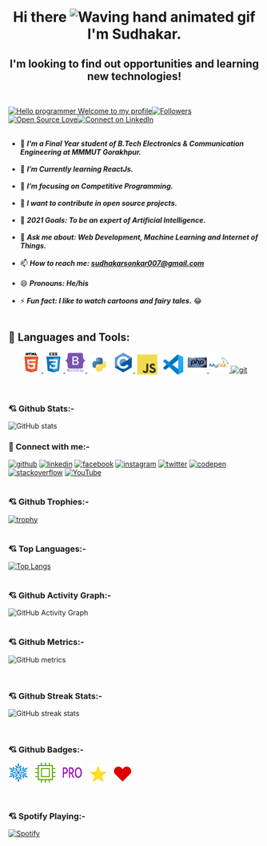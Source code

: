 <h1  align="center" >
Hi there <img src="https://raw.githubusercontent.com/nixin72/nixin72/master/wave.gif" 
         alt="Waving hand animated gif"
         height="45"
         width="45" />I'm Sudhakar.
</h1>
<h2 align="center">I'm looking to find out opportunities and learning new technologies!</h2>

</br>

[![Hello programmer Welcome to my profile](https://img.shields.io/badge/Hello_Developers-Welcome-gold.svg?style=flat&logo=github)](https://github.com/SudhakarSonkar)[![Followers](https://img.shields.io/github/followers/SudhakarSonkar?style=social)](https://github.com/SudhakarSonkar?tab=followers) [![Open Source Love](https://badges.frapsoft.com/os/v2/open-source.svg?v=103)](https://github.com/SudhakarSonkar?tab=repositories)[![Connect on LinkedIn](https://img.shields.io/badge/--linkedin?label=LinkedIn&logo=LinkedIn&style=social)](https://www.linkedin.com/in/sudhakar-sonkar/)
<br><br>

- 🔭 ***I'm a Final Year student of B.Tech Electronics & Communication Engineering at MMMUT Gorakhpur.***</br></br>
- 🌱 ***I’m Currently learning ReactJs.***</br></br>
- 🥅 ***I’m focusing on Competitive Programming.***</br></br>
- 👯 ***I want to contribute in open source projects.***</br></br>
- 🎯 ***2021 Goals: To be an expert of Artificial Intelligence.***</br></br>
- 💬 ***Ask me about: Web Development, Machine Learning and Internet of Things.***</br></br>
- 📫 ***How to reach me: sudhakarsonkar007@gmail.com***</br></br>
- 😄 ***Pronouns: He/his***</br></br>
- ⚡ ***Fun fact: I like to watch cartoons and fairy tales.*** 😂</br></br>

<!-- <a><img src="https://cdn.dribbble.com/users/63485/screenshots/7739432/media/58d521274d14982e86e9c3fdb21af9c0.gif"></a> -->


## 🧰 Languages and Tools:
<p align="center">
 <a href="https://www.w3.org/html/" target="_blank"> <img src="https://raw.githubusercontent.com/devicons/devicon/master/icons/html5/html5-original-wordmark.svg" alt="html5" width="40" height="40"/> </a> 
<a href="https://www.w3schools.com/css/" target="_blank"> <img src="https://raw.githubusercontent.com/devicons/devicon/master/icons/css3/css3-original-wordmark.svg" alt="css3" width="40" height="40"/> </a> 
 <a href="https://getbootstrap.com" target="_blank"> <img src="https://raw.githubusercontent.com/devicons/devicon/master/icons/bootstrap/bootstrap-plain-wordmark.svg" alt="bootstrap" width="40" height="40"/> </a> 
<img src="https://raw.githubusercontent.com/github/explore/80688e429a7d4ef2fca1e82350fe8e3517d3494d/topics/python/python.png" alt="Python" height="40" style="vertical-align:top; margin:4px">
 <a href="https://www.cprogramming.com/" target="_blank"> <img src="https://raw.githubusercontent.com/devicons/devicon/master/icons/c/c-original.svg" alt="c" width="40" height="40"/> </a>
<img src="https://raw.githubusercontent.com/github/explore/80688e429a7d4ef2fca1e82350fe8e3517d3494d/topics/javascript/javascript.png" alt="Javascript" height="40" style="vertical-align:top; margin:4px">
<img src="https://raw.githubusercontent.com/github/explore/80688e429a7d4ef2fca1e82350fe8e3517d3494d/topics/visual-studio-code/visual-studio-code.png" alt="VS Code" height="40" style="vertical-align:top; margin:4px">
 <a href="https://www.php.net" target="_blank"> <img src="https://raw.githubusercontent.com/devicons/devicon/master/icons/php/php-original.svg" alt="php" width="40" height="40"/> </a>
<a href="https://www.mysql.com/" target="_blank"> <img src="https://raw.githubusercontent.com/devicons/devicon/master/icons/mysql/mysql-original-wordmark.svg" alt="mysql" width="40" height="40"/> </a> 
<a href="https://git-scm.com/" target="_blank"> <img src="https://www.vectorlogo.zone/logos/git-scm/git-scm-icon.svg" alt="git" width="40" height="40"/> </a>  </p>
</p></br>


### 💘 Github Stats:-
![GitHub stats](https://github-readme-stats.vercel.app/api?username=SudhakarSonkar&theme=radical)
</br>


### 🤝 Connect with me:-
[<img src='https://cdn.jsdelivr.net/npm/simple-icons@3.0.1/icons/github.svg' alt='github' height='40'>](https://github.com/SudhakarSonkar)  [<img src='https://cdn.jsdelivr.net/npm/simple-icons@3.0.1/icons/linkedin.svg' alt='linkedin' height='40'>](https://www.linkedin.com/in/https://www.linkedin.com/in/sudhakar-sonkar//)  [<img src='https://cdn.jsdelivr.net/npm/simple-icons@3.0.1/icons/facebook.svg' alt='facebook' height='40'>](https://www.facebook.com/https://www.facebook.com/sudhakarsonkar007/)  [<img src='https://cdn.jsdelivr.net/npm/simple-icons@3.0.1/icons/instagram.svg' alt='instagram' height='40'>](https://www.instagram.com/https://www.instagram.com/localhost07//)  [<img src='https://cdn.jsdelivr.net/npm/simple-icons@3.0.1/icons/twitter.svg' alt='twitter' height='40'>](https://twitter.com/https://twitter.com/_sudhakarsonkar)  [<img src='https://cdn.jsdelivr.net/npm/simple-icons@3.0.1/icons/codepen.svg' alt='codepen' height='40'>](https://codepen.io/https://codepen.io/sudhakarsonkar)  [<img src='https://cdn.jsdelivr.net/npm/simple-icons@3.0.1/icons/stackoverflow.svg' alt='stackoverflow' height='40'>](https://stackoverflow.com/users/https://stackoverflow.com/users/15206670/sudhakar-sonkar)  [<img src='https://cdn.jsdelivr.net/npm/simple-icons@3.0.1/icons/youtube.svg' alt='YouTube' height='40'>](https://www.youtube.com/channel/https://www.youtube.com/channel/uc4eu1f3ponzlvwq1hfk1pea)  
</br>


### 💘 Github Trophies:-
[![trophy](https://github-profile-trophy.vercel.app/?username=SudhakarSonkar&theme=gruvbox)](https://github.com/SudhakarSonkar/github-profile-trophy)
</br></br>

### 💘 Top Languages:-
[![Top Langs](https://github-readme-stats.vercel.app/api/top-langs/?username=SudhakarSonkar&layout=compact&theme=vision-friendly-dark&langs_count=6)](https://github.com/SudhakarSonkar/github-readme-stats)
</br></br>

### 💘 Github Activity Graph:-
![GitHub Activity Graph](https://activity-graph.herokuapp.com/graph?username=SudhakarSonkar)
</br></br>

### 💘 Github Metrics:-
![GitHub metrics](https://metrics.lecoq.io/SudhakarSonkar)  

</br>

### 💘 Github Streak Stats:-
![GitHub streak stats](https://github-readme-streak-stats.herokuapp.com/?user=SudhakarSonkar)  

</br>

### 💘 Github Badges:-
<a href='https://archiveprogram.github.com/'><img src='https://raw.githubusercontent.com/acervenky/animated-github-badges/master/assets/acbadge.gif' width='40' height='40'></a> <a href='https://docs.github.com/en/developers'><img src='https://raw.githubusercontent.com/acervenky/animated-github-badges/master/assets/devbadge.gif' width='40' height='40'></a> <a href='https://github.com/pricing'><img src='https://raw.githubusercontent.com/acervenky/animated-github-badges/master/assets/pro.gif' width='40' height='40'></a> <a href='https://stars.github.com/'><img src='https://raw.githubusercontent.com/acervenky/animated-github-badges/master/assets/starbadge.gif' width='35' height='35'></a> <a href='https://docs.github.com/en/github/supporting-the-open-source-community-with-github-sponsors'><img src='https://raw.githubusercontent.com/acervenky/animated-github-badges/master/assets/sponsorbadge.gif' width='35' height='35'></a>

</br>

### 💘 Spotify Playing:-
[![Spotify](https://spotify-github-readme.vercel.app/api/spotify)](https://open.spotify.com/track/4pbJqGIASGPr0ZpGpnWkDn?si=40c055c666bf419e)
